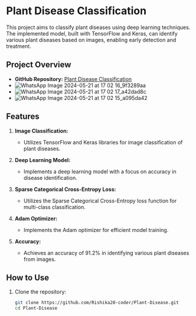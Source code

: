 # Plant Disease Classification

This project aims to classify plant diseases using deep learning techniques. The implemented model, built with TensorFlow and Keras, can identify various plant diseases based on images, enabling early detection and treatment.

## Project Overview

- **GitHub Repository:** [Plant Disease Classification](https://github.com/Rishika20-coder/Plant-Disease)
- ![WhatsApp Image 2024-05-21 at 17 02 16_9f3289aa](https://github.com/Rishika20-coder/Plant-Disease/assets/74089987/cf84b136-5021-415e-91f9-a3119e6df143)
- ![WhatsApp Image 2024-05-21 at 17 02 17_a42dad8c](https://github.com/Rishika20-coder/Plant-Disease/assets/74089987/9bff0c49-5ccd-482a-96ab-12dca7546b80)
- ![WhatsApp Image 2024-05-21 at 17 02 15_a095da42](https://github.com/Rishika20-coder/Plant-Disease/assets/74089987/a0670c1a-cde2-4e8d-8dd0-9c40a20da716)




## Features

1. **Image Classification:**
   - Utilizes TensorFlow and Keras libraries for image classification of plant diseases.

2. **Deep Learning Model:**
   - Implements a deep learning model with a focus on accuracy in disease identification.

3. **Sparse Categorical Cross-Entropy Loss:**
   - Utilizes the Sparse Categorical Cross-Entropy loss function for multi-class classification.

4. **Adam Optimizer:**
   - Implements the Adam optimizer for efficient model training.

5. **Accuracy:**
   - Achieves an accuracy of 91.2% in identifying various plant diseases from images.

## How to Use

1. Clone the repository:

   ```bash
   git clone https://github.com/Rishika20-coder/Plant-Disease.git
   cd Plant-Disease
